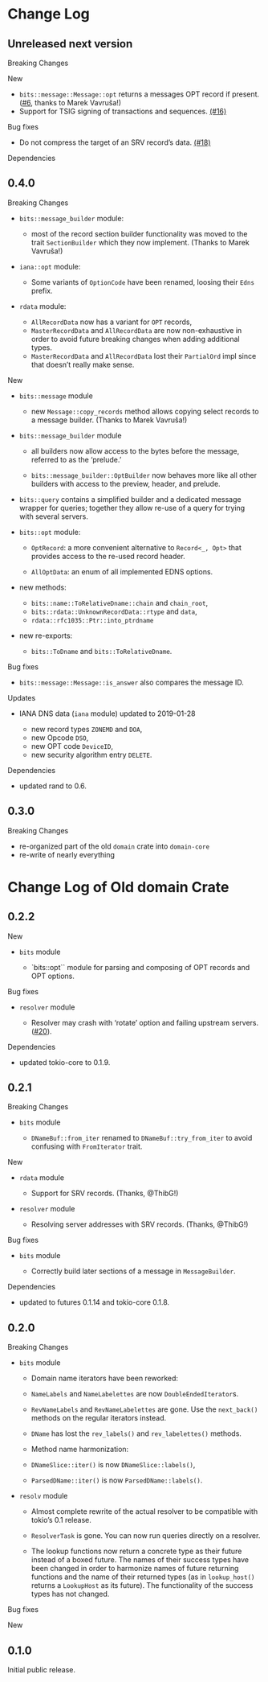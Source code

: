 # Change Log


## Unreleased next version

Breaking Changes

New

* `bits::message::Message::opt` returns a messages OPT record if present.
  ([#6], thanks to Marek Vavruša!)
* Support for TSIG signing of transactions and sequences. [(#16)]

Bug fixes

* Do not compress the target of an SRV record’s data. [(#18)]

Dependencies


[#6]: https://github.com/NLnetLabs/domain/pull/6
[(#16)]: https://github.com/NLnetLabs/domain/pull/16
[(#18)]: https://github.com/NLnetLabs/domain/pull/18

## 0.4.0

Breaking Changes

* `bits::message_builder` module:
  * most of the record section builder functionality was moved to the
    trait `SectionBuilder` which they now implement. (Thanks to
    Marek Vavruša!)

* `iana::opt` module:
  * Some variants of `OptionCode` have been renamed, loosing their `Edns`
    prefix.

* `rdata` module:
  * `AllRecordData` now has a variant for `OPT` records,
  * `MasterRecordData` and `AllRecordData` are now non-exhaustive in order to
    avoid future breaking changes when adding additional types.
  * `MasterRecordData` and `AllRecordData` lost their `PartialOrd` impl since
    that doesn’t really make sense.

New

* `bits::message` module

   * new `Message::copy_records` method allows copying select records to
     a message builder.  (Thanks to Marek Vavruša!)

* `bits::message_builder` module

   *  all builders now allow access to the bytes before the message,
      referred to as the ‘prelude.’

   * `bits::message_builder::OptBuilder` now behaves more like all other
     builders with access to the preview, header, and prelude.

* `bits::query` contains a simplified builder and a dedicated message wrapper
  for queries; together they allow re-use of a query for trying with
  several servers.

* `bits::opt` module:

   * `OptRecord`: a more convenient alternative to `Record<_, Opt>` that
     provides access to the re-used record header.

   * `AllOptData`: an enum of all implemented EDNS options.

* new methods:

   * `bits::name::ToRelativeDname::chain` and `chain_root`,
   * `bits::rdata::UnknownRecordData::rtype` and `data`,
   * `rdata::rfc1035::Ptr::into_ptrdname`

* new re-exports:

   * `bits::ToDname` and `bits::ToRelativeDname`.

Bug fixes

* `bits::message::Message::is_answer` also compares the message ID.

Updates

* IANA DNS data (`iana` module) updated to 2019-01-28

   * new record types `ZONEMD` and `DOA`,
   * new Opcode `DSO`,
   * new OPT code `DeviceID`,
   * new security algorithm entry `DELETE`.

Dependencies

* updated rand to 0.6.


## 0.3.0

Breaking Changes

* re-organized part of the old `domain` crate into `domain-core`
* re-write of nearly everything


# Change Log of Old domain Crate

## 0.2.2

New

* `bits` module

   *  `bits::opt`` module for parsing and composing of OPT records and OPT
      options.

Bug fixes

* `resolver` module

   *  Resolver may crash with ‘rotate’ option and failing upstream servers.
      ([#20](https://github.com/partim/domain/issues/20)).

Dependencies

* updated tokio-core to 0.1.9.


## 0.2.1

Breaking Changes

* `bits` module

  *  `DNameBuf::from_iter` renamed to `DNameBuf::try_from_iter` to avoid
     confusing with `FromIterator` trait.

New

* `rdata` module

  *  Support for SRV records. (Thanks, @ThibG!)

* `resolver` module

  * Resolving server addresses with SRV records. (Thanks, @ThibG!)

Bug fixes

* `bits` module

  *  Correctly build later sections of a message in `MessageBuilder`.

Dependencies

* updated to futures 0.1.14 and tokio-core 0.1.8.


## 0.2.0

Breaking Changes

* `bits` module

  *  Domain name iterators have been reworked:

    * `NameLabels` and `NameLabelettes` are now `DoubleEndedIterator`s.

    * `RevNameLabels` and `RevNameLabelettes` are gone. Use the
      `next_back()` methods on the regular iterators instead.

    * `DName` has lost the `rev_labels()` and `rev_labelettes()` methods.
      
  *  Method name harmonization:

    *  `DNameSlice::iter()` is now `DNameSlice::labels()`,
    *  `ParsedDName::iter()` is now `ParsedDName::labels()`.

* `resolv` module

  *  Almost complete rewrite of the actual resolver to be compatible with
     tokio’s 0.1 release.

  *  `ResolverTask` is gone. You can now run queries directly on a
     resolver.

  *  The lookup functions now return a concrete type as their future
     instead of a boxed future. The names of their success types have been
     changed in order to harmonize names of future returning functions and
     the name of their returned types (as in `lookup_host()` returns a
     `LookupHost` as its future). The functionality of the success types
     has not changed.


Bug fixes


New


## 0.1.0

Initial public release.
